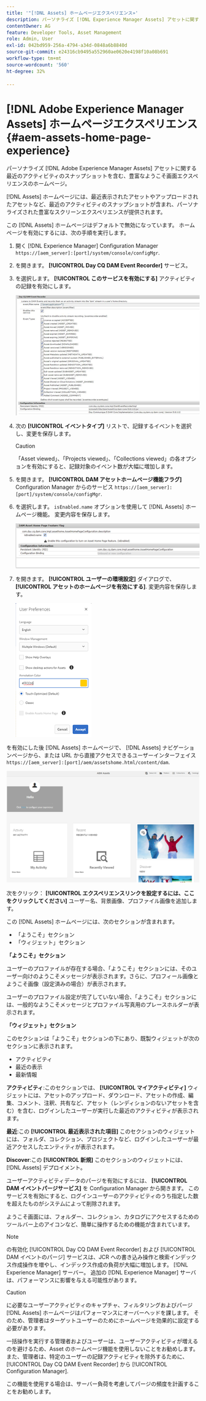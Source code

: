 ```yaml
---
title: '"[!DNL Assets] ホームページエクスペリエンス»'
description: パーソナライズ [!DNL Experience Manager Assets] アセットに関する最近のアクティビティのスナップショットを含む、豊富なようこそ画面エクスペリエンスのホームページ。
contentOwner: AG
feature: Developer Tools, Asset Management
role: Admin, User
exl-id: 042bd959-256a-4794-a34d-0848a6b8840d
source-git-commit: e24316cb9495a552960ae0620e4198f10a08b691
workflow-type: tm+mt
source-wordcount: '560'
ht-degree: 32%

---
```


# [!DNL Adobe Experience Manager Assets] ホームページエクスペリエンス {#aem-assets-home-page-experience}

パーソナライズ [!DNL Adobe Experience Manager Assets] アセットに関する最近のアクティビティのスナップショットを含む、豊富なようこそ画面エクスペリエンスのホームページ。

[!DNL Assets] ホームページには、最近表示されたアセットやアップロードされたアセットなど、最近のアクティビティのスナップショットが含まれ、パーソナライズされた豊富なスクリーンエクスペリエンスが提供されます。

この [!DNL Assets] ホームページはデフォルトで無効になっています。 ホームページを有効にするには、次の手順を実行します。

1. 開く [!DNL Experience Manager] Configuration Manager `https://[aem_server]:[port]/system/console/configMgr`.
1. を開きます。 **[!UICONTROL Day CQ DAM Event Recorder]** サービス。
1. を選択します。 **[!UICONTROL このサービスを有効にする]** アクティビティの記録を有効にします。

   ![chlimage_1-250](assets/chlimage_1-250.png)

1. 次の **[!UICONTROL イベントタイプ]** リストで、記録するイベントを選択し、変更を保存します。

   >[!CAUTION]
   >
   >「Asset viewed」、「Projects viewed」、「Collections viewed」の各オプションを有効にすると、記録対象のイベント数が大幅に増加します。

1. を開きます。 **[!UICONTROL DAM アセットホームページ機能フラグ]** Configuration Manager からのサービス `https://[aem_server]:[port]/system/console/configMgr`.
1. を選択します。 `isEnabled.name` オプションを使用して [!DNL Assets] ホームページ機能。 変更内容を保存します。

   ![chlimage_1-251](assets/chlimage_1-251.png)

1. を開きます。 **[!UICONTROL ユーザーの環境設定]** ダイアログで、 **[!UICONTROL アセットのホームページを有効にする]**. 変更内容を保存します。

   ![ユーザーの環境設定ダイアログでアセットのホームページを有効にする](assets/Annotation-color.png)

を有効にした後 [!DNL Assets] ホームページで、 [!DNL Assets] ナビゲーションページから、または URL から直接アクセスできるユーザーインターフェイス `https://[aem_server]:[port]/aem/assetshome.html/content/dam`.

![Assets ユーザーインターフェイスでの experience link の設定](assets/config-experience-link.png)

次をクリック： **[!UICONTROL エクスペリエンスリンクを設定するには、ここをクリックしてください]** ユーザー名、背景画像、プロファイル画像を追加します。

この [!DNL Assets] ホームページには、次のセクションが含まれます。

* 「ようこそ」セクション
* 「ウィジェット」セクション

**「ようこそ」セクション**

ユーザーのプロファイルが存在する場合、「ようこそ」セクションには、そのユーザー向けのようこそメッセージが表示されます。さらに、プロフィール画像とようこそ画像（設定済みの場合）が表示されます。

ユーザーのプロファイル設定が完了していない場合、「ようこそ」セクションには、一般的なようこそメッセージとプロファイル写真用のプレースホルダーが表示されます。

**「ウィジェット」セクション**

このセクションは「ようこそ」セクションの下にあり、既製ウィジェットが次のセクションに表示されます。

* アクティビティ
* 最近の表示
* 最新情報

**アクティビティ**:このセクションでは、 **[!UICONTROL マイアクティビティ]** ウィジェットには、アセットのアップロード、ダウンロード、アセットの作成、編集、コメント、注釈、共有など、アセット（レンディションのないアセットを含む）を含む、ログインしたユーザーが実行した最近のアクティビティが表示されます。

**最近**:この **[!UICONTROL 最近表示された項目]** このセクションのウィジェットには、フォルダ、コレクション、プロジェクトなど、ログインしたユーザーが最近アクセスしたエンティティが表示されます。

**Discover**:この **[!UICONTROL 新規]** このセクションのウィジェットには、 [!DNL Assets] デプロイメント。

ユーザーアクティビティデータのパージを有効にするには、 **[!UICONTROL DAM イベントパージサービス]** を Configuration Manager から開きます。 このサービスを有効にすると、ログインユーザーのアクティビティのうち指定した数を超えたものがシステムによって削除されます。

ようこそ画面には、フォルダー、コレクション、カタログにアクセスするためのツールバー上のアイコンなど、簡単に操作するための機能が含まれています。

>[!NOTE]
>
>の有効化 [!UICONTROL Day CQ DAM Event Recorder] および [!UICONTROL DAM イベントのパージ] サービスは、JCR への書き込み操作と検索インデックス作成操作を増やし、インデックス作成の負荷が大幅に増加します。 [!DNL Experience Manager] サーバー。 追加の [!DNL Experience Manager] サーバは、パフォーマンスに影響を与える可能性があります。

>[!CAUTION]
>
>に必要なユーザーアクティビティのキャプチャ、フィルタリングおよびパージ [!DNL Assets] ホームページはパフォーマンスにオーバーヘッドを課します。 そのため、管理者はターゲットユーザーのためにホームページを効果的に設定する必要があります。
>
>一括操作を実行する管理者およびユーザーは、ユーザーアクティビティが増えるのを避けるため、Asset のホームページ機能を使用しないことをお勧めします。また、管理者は、特定のユーザーの記録アクティビティを除外するために、 [!UICONTROL Day CQ DAM Event Recorder] から [!UICONTROL Configuration Manager].
>
>この機能を使用する場合は、サーバー負荷を考慮してパージの頻度を計画することをお勧めします。
